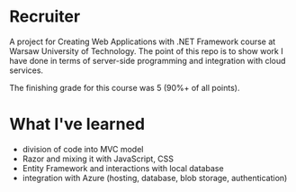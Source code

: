# Recruiter 
A project for Creating Web Applications with .NET Framework course at Warsaw University of Technology. The point of this repo is to show work I have done in terms of server-side programming and integration with cloud services. 

The finishing grade for this course was 5 (90%+ of all points).

# What I've learned
* division of code into MVC model
* Razor and mixing it with JavaScript, CSS
* Entity Framework and interactions with local database
* integration with Azure (hosting, database, blob storage, authentication)
